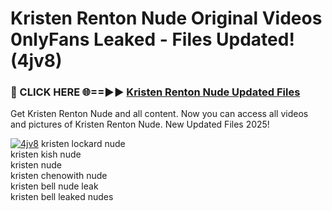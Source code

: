 # Kristen Renton Nude Original Videos 0nlyFans Leaked - Files Updated! (4jv8)

<h3>🔴 CLICK HERE 🌐==►► <a href="https://tinyurl.com/4mcuefdz" rel="nofollow">Kristen Renton Nude Updated Files</a></h3>

Get Kristen Renton Nude and all content. Now you can access all videos and pictures of Kristen Renton Nude. New Updated Files 2025!

[![4jv8](https://i.imgur.com/StAQSOY.gif)](https://tinyurl.com/4mcuefdz)
kristen lockard nude<br>
kristen kish nude<br>
kristen nude<br>
kristen chenowith nude<br>
kristen bell nude leak<br>
kristen bell leaked nudes